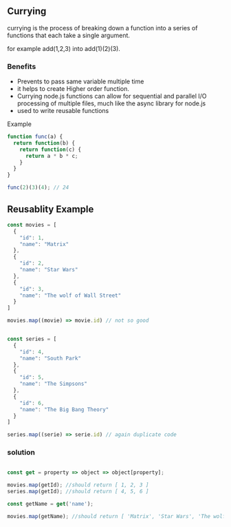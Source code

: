 ## Currying
currying is the process of breaking down a function into a series of functions that each take a single argument.

for example add(1,2,3) into add(1)(2)(3).

### Benefits
* Prevents to pass same variable multiple time
* it helps to create Higher order function.
* Currying node.js functions can allow for sequential and parallel I/O processing of multiple files, much like the async library for node.js
* used to write reusable functions

Example 

```js
function func(a) {
  return function(b) {
    return function(c) {
      return a * b * c;
    }
  }
}

func(2)(3)(4); // 24

```
## Reusablity Example

```js
const movies = [
  {
    "id": 1,
    "name": "Matrix"
  },
  {
    "id": 2,
    "name": "Star Wars"
  },
  {
    "id": 3,
    "name": "The wolf of Wall Street"
  }
]

movies.map((movie) => movie.id) // not so good


const series = [
  {
    "id": 4,
    "name": "South Park"
  },
  {
    "id": 5,
    "name": "The Simpsons"
  },
  {
    "id": 6,
    "name": "The Big Bang Theory"
  }
]

series.map((serie) => serie.id) // again duplicate code
```

### solution

```js

const get = property => object => object[property];

movies.map(getId); //should return [ 1, 2, 3 ]
series.map(getId); //should return [ 4, 5, 6 ]

const getName = get('name');

movies.map(getName); //should return [ 'Matrix', 'Star Wars', 'The wolf of Wall Street' ]

```
